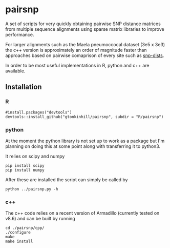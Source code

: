 # pairsnp

A set of scripts for very quickly obtaining pairwise SNP distance matrices from multiple sequence alignments using sparse matrix libraries to improve performance.

For larger alignments such as the Maela pneumoccocal dataset (3e5 x 3e3) the c++ version is approximately an order of magnitude faster than approaches based on pairwise comaprison of every site such as [snp-dists](https://github.com/tseemann/snp-dists).

In order to be most useful implementations in R, python and c++ are available.

## Installation

### R
```
#install.packages("devtools")
devtools::install_github("gtonkinhill/pairsnp", subdir = "R/pairsnp")
```

### python

At the moment the python library is not set up to work as a package but I'm planning on doing this at some point along with transferring it to python3.

It relies on scipy and numpy

```
pip install scipy
pip install numpy
```

After these are installed the script can simply be called by

```
python ../pairsnp.py -h
```

### c++

The c++ code relies on a recent version of Armadillo (currently tested on v8.6) and can be built by running

```
cd ./pairsnp/cpp/
./configure
make
make install
```

